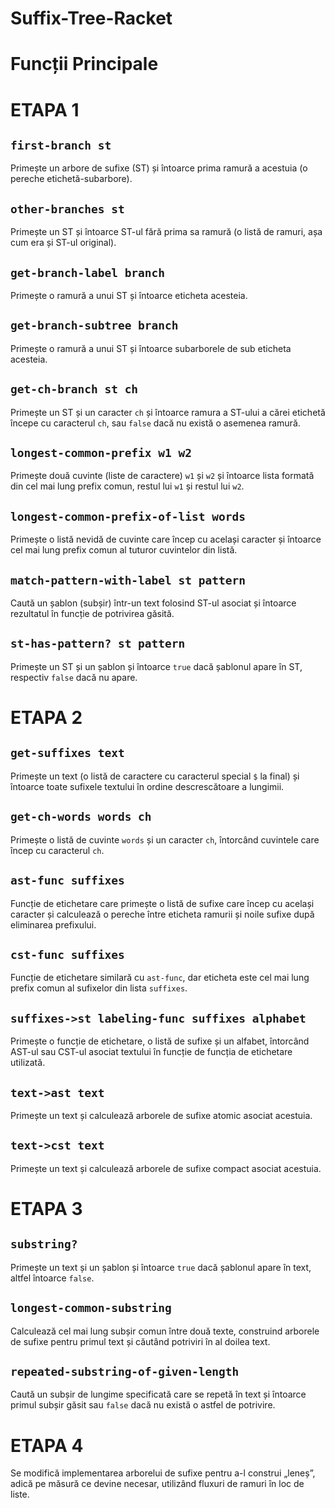 # Suffix-Tree-Racket

# Funcții Principale

# ETAPA 1
## `first-branch st`
Primește un arbore de sufixe (ST) și întoarce prima ramură a acestuia (o pereche etichetă-subarbore).

## `other-branches st`
Primește un ST și întoarce ST-ul fără prima sa ramură (o listă de ramuri, așa cum era și ST-ul original).

## `get-branch-label branch`
Primește o ramură a unui ST și întoarce eticheta acesteia.

## `get-branch-subtree branch`
Primește o ramură a unui ST și întoarce subarborele de sub eticheta acesteia.

## `get-ch-branch st ch`
Primește un ST și un caracter `ch` și întoarce ramura a ST-ului a cărei etichetă începe cu caracterul `ch`, sau `false` dacă nu există o asemenea ramură.

## `longest-common-prefix w1 w2`
Primește două cuvinte (liste de caractere) `w1` și `w2` și întoarce lista formată din cel mai lung prefix comun, restul lui `w1` și restul lui `w2`.

## `longest-common-prefix-of-list words`
Primește o listă nevidă de cuvinte care încep cu același caracter și întoarce cel mai lung prefix comun al tuturor cuvintelor din listă.

## `match-pattern-with-label st pattern`
Caută un șablon (subșir) într-un text folosind ST-ul asociat și întoarce rezultatul în funcție de potrivirea găsită.

## `st-has-pattern? st pattern`
Primește un ST și un șablon și întoarce `true` dacă șablonul apare în ST, respectiv `false` dacă nu apare.

# ETAPA 2

## `get-suffixes text`
Primește un text (o listă de caractere cu caracterul special `$` la final) și întoarce toate sufixele textului în ordine descrescătoare a lungimii.

## `get-ch-words words ch`
Primește o listă de cuvinte `words` și un caracter `ch`, întorcând cuvintele care încep cu caracterul `ch`.

## `ast-func suffixes`
Funcție de etichetare care primește o listă de sufixe care încep cu același caracter și calculează o pereche între eticheta ramurii și noile sufixe după eliminarea prefixului.

## `cst-func suffixes`
Funcție de etichetare similară cu `ast-func`, dar eticheta este cel mai lung prefix comun al sufixelor din lista `suffixes`.

## `suffixes->st labeling-func suffixes alphabet`
Primește o funcție de etichetare, o listă de sufixe și un alfabet, întorcând AST-ul sau CST-ul asociat textului în funcție de funcția de etichetare utilizată.

## `text->ast text`
Primește un text și calculează arborele de sufixe atomic asociat acestuia.

## `text->cst text`
Primește un text și calculează arborele de sufixe compact asociat acestuia.

# ETAPA 3

## `substring?`
Primește un text și un șablon și întoarce `true` dacă șablonul apare în text, altfel întoarce `false`.

## `longest-common-substring`
Calculează cel mai lung subșir comun între două texte, construind arborele de sufixe pentru primul text și căutând potriviri în al doilea text.

## `repeated-substring-of-given-length`
Caută un subșir de lungime specificată care se repetă în text și întoarce primul subșir găsit sau `false` dacă nu există o astfel de potrivire.

# ETAPA 4 


Se modifică implementarea arborelui de sufixe pentru a-l construi „leneș”, adică pe măsură ce devine necesar, utilizând fluxuri de ramuri în loc de liste.
